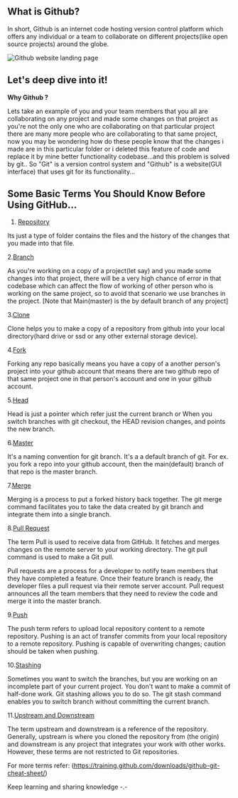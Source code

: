 
## What is Github?
In short, Github is an internet code hosting version control platform which offers any individual or a team to collaborate on different projects(like open source projects) around the globe.

![Github website landing page](https://dev-to-uploads.s3.amazonaws.com/uploads/articles/xy2w9bcbyib9o0lcqam1.png)

## Let's deep dive into it!

**Why Github ?** 
 
Lets take an example of you and your team members that you all are collaborating on any project and made some changes on that project as you're not the only one who are collaborating on that particular project there are many more people who are collaborating to that same project, now you may be wondering how do these people know that the changes i made are in this particular folder or i deleted this feature of code and replace it  by mine better functionality codebase...and this problem is solved by git..
So "Git" is a version control system and "Github" is a website(GUI interface) that uses git for its functionality...

## Some Basic Terms You Should Know Before Using GitHub...

1. <u>Repository</u>

Its just a type of folder contains the files and the history of the changes that you made into that file.

2.<u>Branch</u>

As you're working on a copy of a project(let say) and you made some changes into that project, there will be a very high chance of error in that codebase which can affect the flow of working of other person who is working on the same project, so to avoid that scenario we use branches in the project.
[Note that Main(master) is the by default branch of any project]

3.<u>Clone</u>

Clone helps you to make a copy of a repository from github into your local directory(hard drive or ssd or any other external storage device). 

4.<u>Fork</u>

Forking any repo basically means you have a copy of a another person's project into your github account that means there are two github repo of that same project one in that person's account and one in your github account.

5.<u>Head</u>

Head is just a pointer which refer just the current branch or When you switch branches with git checkout, the HEAD revision changes, and points the new branch.

6.<u>Master</u>

It's a naming convention for git branch. It's a a default branch of git.
For ex. you fork a repo into your github account, then the main(default) branch of that repo is the master branch.

7.<u>Merge</u>

Merging is a process to put a forked history back together. The git merge command facilitates you to take the data created by git branch and integrate them into a single branch.

8.<u>Pull Request</u>

The term Pull is used to receive data from GitHub. It fetches and merges changes on the remote server to your working directory. The git pull command is used to make a Git pull.

Pull requests are a process for a developer to notify team members that they have completed a feature. Once their feature branch is ready, the developer files a pull request via their remote server account. Pull request announces all the team members that they need to review the code and merge it into the master branch.

9.<u>Push</u>

The push term refers to upload local repository content to a remote repository. Pushing is an act of transfer commits from your local repository to a remote repository. Pushing is capable of overwriting changes; caution should be taken when pushing.


10.<u>Stashing</u>

Sometimes you want to switch the branches, but you are working on an incomplete part of your current project. You don't want to make a commit of half-done work. Git stashing allows you to do so. The git stash command enables you to switch branch without committing the current branch.

11.<u>Upstream and Downstream</u>

The term upstream and downstream is a reference of the repository. Generally, upstream is where you cloned the repository from (the origin) and downstream is any project that integrates your work with other works. However, these terms are not restricted to Git repositories.

For more terms refer: (https://training.github.com/downloads/github-git-cheat-sheet/)

Keep learning and sharing knowledge -.-

